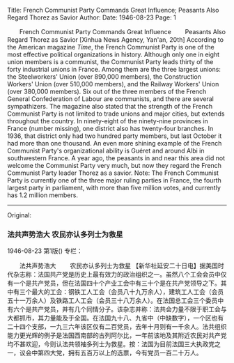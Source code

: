 Title: French Communist Party Commands Great Influence; Peasants Also Regard Thorez as Savior
Author:
Date: 1946-08-23
Page: 1

　　French Communist Party Commands Great Influence
　　Peasants Also Regard Thorez as Savior
    [Xinhua News Agency, Yan'an, 20th] According to the American magazine *Time*, the French Communist Party is one of the most effective political organizations in history. Although only one in eight union members is a communist, the Communist Party leads thirty of the forty industrial unions in France. Among them are the three largest unions: the Steelworkers' Union (over 890,000 members), the Construction Workers' Union (over 510,000 members), and the Railway Workers' Union (over 380,000 members). Six out of the three members of the French General Confederation of Labour are communists, and there are several sympathizers. The magazine also stated that the strength of the French Communist Party is not limited to trade unions and major cities, but extends throughout the country. In ninety-eight of the ninety-nine provinces in France (number missing), one district also has twenty-four branches. In 1936, that district only had two hundred party members, but last October it had more than one thousand. An even more shining example of the French Communist Party's organizational ability is Guéret and around Albi in southwestern France. A year ago, the peasants in and near this area did not welcome the Communist Party very much, but now they regard the French Communist Party leader Thorez as a savior. Note: The French Communist Party is currently one of the three major ruling parties in France, the fourth largest party in parliament, with more than five million votes, and currently has 1.2 million members.



<hr /> 

Original: 


### 法共声势浩大  农民亦认多列士为救星

1946-08-23
第1版()
专栏：

　　法共声势浩大
　　农民亦认多列士为救星
    【新华社延安二十日电】据美国时代杂志称：法国共产党是历史上最有效力的政治组织之一。虽然八个工会会员中仅有一个是共产党员，但在法国四十个产业工会中有三十个是在共产党领导之下。其中有三个最大的工会：钢铁工人工会（会员八十九万余人），建筑工人工会（会员五十一万余人）及铁路工人工会（会员三十八万余人）。在法国总工会三个委员中有六个是共产党员，并有几个同情分子。该杂志并称：法共会力量不限于职工会与大都抓市，其力量能及于全国。在法国九十八、九省中（中缺数字），一个区也有二十四个支部，一九三六年该区仅有二百党员，去年十月则有一千余人。法共组织能力更光辉的例子是法国西南部的古列阿尔比，一年前该地及其附近农民对共产党均不甚欢迎，今则认法共领袖多列士为救星。按：法国为目前法国三大执政党之一，议会中第四大党，拥有五百万以上的选票，今有党员一百二十万人。
